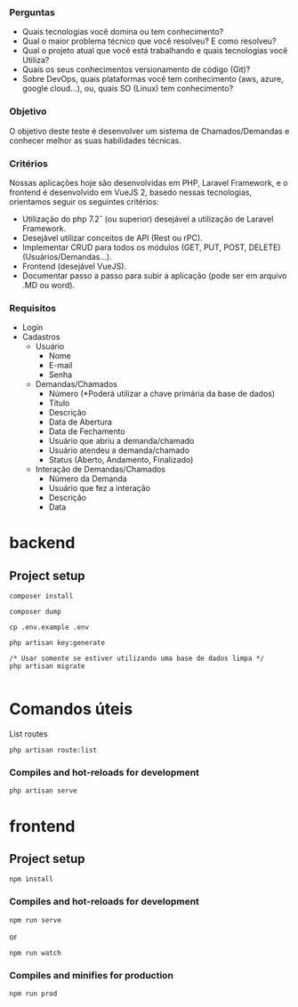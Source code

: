 ### Perguntas
- Quais tecnologias você domina ou tem conhecimento?
- Qual o maior problema técnico que você resolveu? E como resolveu?
- Qual o projeto atual que você está trabalhando e quais tecnologias você Utiliza?
- Quais os seus conhecimentos versionamento de código (Git)?
- Sobre DevOps, quais plataformas você tem conhecimento (aws, azure, google cloud...), ou, quais SO (Linux) tem conhecimento?

### Objetivo
O objetivo deste teste é desenvolver um sistema de Chamados/Demandas e conhecer melhor as suas habilidades técnicas.
### Critérios
Nossas aplicações hoje são desenvolvidas em PHP, Laravel Framework, e o frontend é desenvolvido em VueJS 2, basedo nessas tecnologias, orientamos seguir os seguintes critérios:
- Utilização do php 7.2ˆ (ou superior) desejável a utilização de Laravel Framework.
- Desejável utilizar conceitos de API (Rest ou rPC).
- Implementar CRUD para todos os módulos (GET, PUT, POST, DELETE) (Usuários/Demandas...).
- Frontend (desejável VueJS).
- Documentar passo a passo para subir a aplicação (pode ser em arquivo .MD ou word).
### Requisitos
- Login
- Cadastros
	- Usuário
		- Nome
		- E-mail
		- Senha
	- Demandas/Chamados
		- Número (*Poderá utilizar a chave primária da base de dados)
		- Título
		- Descrição
		- Data de Abertura
		- Data de Fechamento
		- Usuário que abriu a demanda/chamado
		- Usuário atendeu a demanda/chamado
		- Status (Aberto, Andamento, Finalizado)
	- Interação de Demandas/Chamados
		- Número da Demanda
		- Usuário que fez a interação
		- Descrição
		- Data

# backend

## Project setup
```
composer install

composer dump

cp .env.example .env

php artisan key:generate

/* Usar somente se estiver utilizando uma base de dados limpa */
php artisan migrate


```

# Comandos úteis
List routes
```
php artisan route:list
```

### Compiles and hot-reloads for development
```
php artisan serve
```
# frontend

## Project setup
```
npm install
```

### Compiles and hot-reloads for development
```
npm run serve
```
or
```
npm run watch
```

### Compiles and minifies for production
```
npm run prod
```
